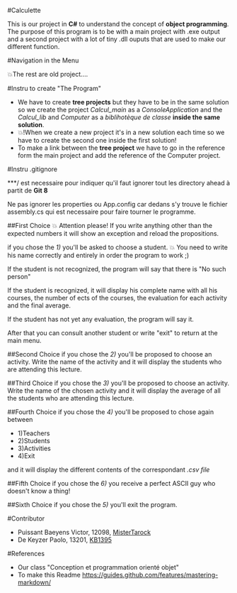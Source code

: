 #Calculette

This is our project in **C#** to understand the concept of **object programming**.
The purpose of this program is to be with a main project with .exe output and a second project with a lot of tiny .dll ouputs that are used to make our different function.


#Navigation in the Menu

:collision:The rest are old project....

#Instru to create "The Program"
- We have to create **tree projects** but they have to be in the same solution so we create the project *Calcul_main* as a *ConsoleApplication* and the *Calcul_lib* and *Computer* as a *biblihotèque de classe* **inside the same solution**.
- :collision:!When we create a new project it's in a new solution each time so we have to create the second one inside the first solution!
- To make a link between the **tree project** we have to go in the reference form the main project and add the reference of the Computer project.

#Instru .gitignore

\***/ est necessaire pour indiquer qu'il faut ignorer tout les directory ahead à partit de **Git 8**

Ne pas ignorer les properties ou App.config car dedans s'y trouve le fichier assembly.cs qui est necessaire pour faire tourner le programme.

##First Choice
:collision: Attention please! If you write anything other than the expected numbers it will show an exception and reload the propositions.

if you chose the *1)* you'll be asked to choose a student.
:collision: You need to write his name correctly and entirely in order the program to work ;)

If the student is not recognized, the program will say that there is "No such person"

If the student is recognized, it will display his complete name with all his courses,
the number of ects of the courses, the evaluation for each activity and the final average.

If the student has not yet any evaluation, the program will say it.

After that you can consult another student or write "exit" to return at the main menu.


##Second Choice
if you chose the *2)* you'll be proposed to choose an activity.
Write the name of the activity and it will display the students who are attending this lecture.

##Third Choice
if you chose the *3)* you'll be proposed to choose an activity.
Write the name of the chosen activity and it will display the average of all the students
who are attending this lecture.

##Fourth Choice
if you chose the *4)* you'll be proposed to chose again between
- 1)Teachers
- 2)Students
- 3)Activities
- 4)Exit

and it will display the different contents of the correspondant *.csv file*

##Fifth Choice
if you chose the *6)* you receive a perfect ASCII guy who doesn't know a thing!


##Sixth Choice
if you chose the *5)* you'll exit the program.



#Contributor
- Puissant Baeyens Victor, 12098, [MisterTarock](https://github.com/MisterTarock)
- De Keyzer  Paolo, 13201, [KB1395](https://github.com/KB1395)


#References

- Our class "Conception et programmation orienté objet"
- To make this Readme https://guides.github.com/features/mastering-markdown/
